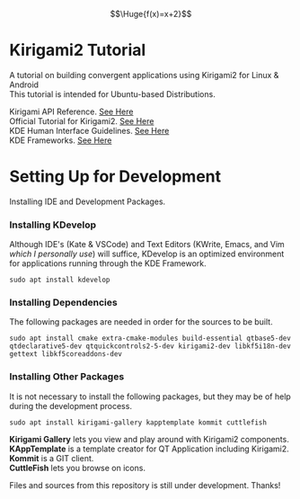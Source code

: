 $$\Huge{f(x)=x+2}$$

# Kirigami2 Tutorial
A tutorial on building convergent applications using Kirigami2 for Linux &amp; Android <br/>
This tutorial is intended for Ubuntu-based Distributions. <br/>

Kirigami API Reference. [See Here](https://api.kde.org/frameworks/kirigami/html/index.html) <br/>
Official Tutorial for Kirigami2. [See Here](https://develop.kde.org/docs/getting-started/kirigami/)<br/>
KDE Human Interface Guidelines. [See Here](https://develop.kde.org/hig/)<br/>
KDE Frameworks. [See Here](https://api.kde.org/frameworks/index.html)

# Setting Up for Development
Installing IDE and Development Packages.

### Installing KDevelop
Although IDE's (Kate & VSCode) and Text Editors (KWrite, Emacs, and Vim *which I personally use*) will suffice, KDevelop is an optimized environment for applications running through the KDE Framework.
```
sudo apt install kdevelop
```

### Installing Dependencies
The following packages are needed in order for the sources to be built.
```
sudo apt install cmake extra-cmake-modules build-essential qtbase5-dev qtdeclarative5-dev qtquickcontrols2-5-dev kirigami2-dev libkf5i18n-dev gettext libkf5coreaddons-dev
```
### Installing Other Packages
It is not necessary to install the following packages, but they may be of help during the development process.
```
sudo apt install kirigami-gallery kapptemplate kommit cuttlefish
```
**Kirigami Gallery** lets you view and play around with Kirigami2 components. <br/>
**KAppTemplate** is a template creator for QT Application including Kirigami2. <br/>
**Kommit** is a GIT client. <br/>
**CuttleFish** lets you browse on icons. <br/>

Files and sources from this repository is still under development. Thanks!
